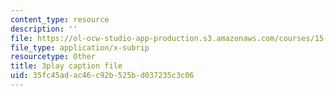 ```yaml
---
content_type: resource
description: ''
file: https://ol-ocw-studio-app-production.s3.amazonaws.com/courses/15-071-the-analytics-edge-spring-2017/35fc45adac46c92b525bd037235c3c06_xPneVSOZERk.srt
file_type: application/x-subrip
resourcetype: Other
title: 3play caption file
uid: 35fc45ad-ac46-c92b-525b-d037235c3c06
---
```

